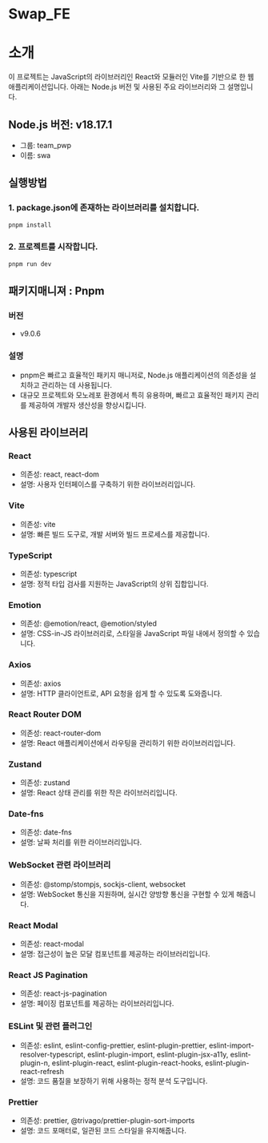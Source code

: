 # Swap_FE

# 소개

이 프로젝트는 JavaScript의 라이브러리인 React와 모듈러인 Vite를 기반으로 한 웹
애플리케이션입니다. 아래는 Node.js 버전 및 사용된 주요 라이브러리와 그
설명입니다.

## Node.js 버전: v18.17.1

- 그룹: team_pwp
- 이름: swa

## 실행방법

### 1. package.json에 존재하는 라이브러리를 설치합니다.

```bash
pnpm install
```

### 2. 프로젝트를 시작합니다.

```bash
pnpm run dev
```

## 패키지매니져 : Pnpm

### 버전

- v9.0.6

### 설명

- pnpm은 빠르고 효율적인 패키지 매니저로, Node.js 애플리케이션의 의존성을
  설치하고 관리하는 데 사용됩니다.
- 대규모 프로젝트와 모노레포 환경에서 특히 유용하며, 빠르고 효율적인 패키지
  관리를 제공하여 개발자 생산성을 향상시킵니다.

## 사용된 라이브러리

### React

- 의존성: react, react-dom
- 설명: 사용자 인터페이스를 구축하기 위한 라이브러리입니다.

### Vite

- 의존성: vite
- 설명: 빠른 빌드 도구로, 개발 서버와 빌드 프로세스를 제공합니다.

### TypeScript

- 의존성: typescript
- 설명: 정적 타입 검사를 지원하는 JavaScript의 상위 집합입니다.

### Emotion

- 의존성: @emotion/react, @emotion/styled
- 설명: CSS-in-JS 라이브러리로, 스타일을 JavaScript 파일 내에서 정의할 수
  있습니다.

### Axios

- 의존성: axios
- 설명: HTTP 클라이언트로, API 요청을 쉽게 할 수 있도록 도와줍니다.

### React Router DOM

- 의존성: react-router-dom
- 설명: React 애플리케이션에서 라우팅을 관리하기 위한 라이브러리입니다.

### Zustand

- 의존성: zustand
- 설명: React 상태 관리를 위한 작은 라이브러리입니다.

### Date-fns

- 의존성: date-fns
- 설명: 날짜 처리를 위한 라이브러리입니다.

### WebSocket 관련 라이브러리

- 의존성: @stomp/stompjs, sockjs-client, websocket
- 설명: WebSocket 통신을 지원하며, 실시간 양방향 통신을 구현할 수 있게 해줍니다.

### React Modal

- 의존성: react-modal
- 설명: 접근성이 높은 모달 컴포넌트를 제공하는 라이브러리입니다.

### React JS Pagination

- 의존성: react-js-pagination
- 설명: 페이징 컴포넌트를 제공하는 라이브러리입니다.

### ESLint 및 관련 플러그인

- 의존성: eslint, eslint-config-prettier, eslint-plugin-prettier,
  eslint-import-resolver-typescript, eslint-plugin-import,
  eslint-plugin-jsx-a11y, eslint-plugin-n, eslint-plugin-react,
  eslint-plugin-react-hooks, eslint-plugin-react-refresh
- 설명: 코드 품질을 보장하기 위해 사용하는 정적 분석 도구입니다.

### Prettier

- 의존성: prettier, @trivago/prettier-plugin-sort-imports
- 설명: 코드 포매터로, 일관된 코드 스타일을 유지해줍니다.
